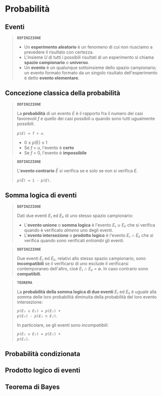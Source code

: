 # Probabilità

## Eventi

> **`DEFINIZIONE`**
> 
> - Un **esperimento aleatorio** è un fenomeno di cui non riusciamo a prevedere il risultato con certezza.
> - L'insieme *U* di tutti i possibili risultati di un esperimento si chiama **spazio campionario** o **universo**.
> - Un **evento** è un qualunque sottoinsieme dello spazio campionario; un evento formato formato da un singolo risultato dell'esperimento è detto **evento elementare**.

## Concezione classica della probabilità

> **`DEFINIZIONE`**
> 
> La **probabilità** di un evento *E* è il rapporto fra il numero dei casi favorevoli *f* e quello dei casi possibili *u* quando sono tutti ugualmente possibili.
> 
> <code><i>p</i>(<i>E</i>) = <i>f</i> &divide; <i>u</i></code>.
> 
> - 0 &le; *p*(E) &le; 1
> - Se *f* = *u*, l'evento è **certo**
> - Se *f* = 0, l'evento è **impossibile**

> **`DEFINIZIONE`**
> 
> L'**evento contrario** *Ē* si verifica se e solo se non si verifica *E*.
> 
> <code><i>p</i>(<i>Ē</i>) = 1 - <i>p</i>(<i>E</i>)</code>.

## Somma logica di eventi

> **`DEFINIZIONE`**
> 
> Dati due eventi *E₁* ed *E₂* di uno stesso spazio campionario:
> - L'**evento unione** o **somma logica** è l'evento *E₁* ∪ *E₂* che si verifica quando è verificato *almeno* uno degli eventi.
> - L'**evento intersezione** o **prodotto logico** è l'evento *E₁* ∩ *E₂* che si verifica quando sono verificati *entrambi* gli eventi.

> **`DEFINIZIONE`**
> 
> Due eventi *E₁* ed *E₂*, relativi allo stesso spazio campionario, sono **incompatibili** se il verificarsi di uno esclude il verificarsi contemporaneo dell'altro, cioè *E₁* ∩ *E₂* = ∅. In caso contrario sono **compatibili**.

> **`TEOREMA`**
> 
> La **probabilità della somma logica di due eventi** *E₁* ed *E₂* è uguale alla somma delle loro probabilità diminuita della probabilità del loro evento intersezione:
> 
> <code><i>p</i>(<i>E₁</i> ∪ <i>E₂</i>) = <i>p</i>(<i>E₁</i>) + <i>p</i>(<i>E₂</i>) - <i>p</i>(<i>E₁</i> ∩ <i>E₂</i>)</code>.
> 
> In particolare, se gli eventi sono *incompatibili*:
> 
> <code><i>p</i>(<i>E₁</i> ∪ <i>E₂</i>) = <i>p</i>(<i>E₁</i>) + <i>p</i>(<i>E₂</i>)</code>.

## Probabilità condizionata

## Prodotto logico di eventi

## Teorema di Bayes
